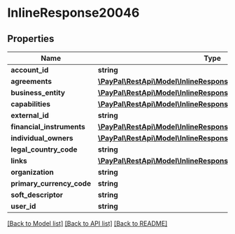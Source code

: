 # InlineResponse20046

## Properties
Name | Type | Description | Notes
------------ | ------------- | ------------- | -------------
**account_id** | **string** |  | [optional] 
**agreements** | [**\PayPal\RestApi\Model\InlineResponse20046Agreements[]**](InlineResponse20046Agreements.md) |  | [optional] 
**business_entity** | [**\PayPal\RestApi\Model\InlineResponse20046BusinessEntity**](InlineResponse20046BusinessEntity.md) |  | [optional] 
**capabilities** | [**\PayPal\RestApi\Model\InlineResponse20046Capabilities[]**](InlineResponse20046Capabilities.md) |  | [optional] 
**external_id** | **string** |  | [optional] 
**financial_instruments** | [**\PayPal\RestApi\Model\InlineResponse20046FinancialInstruments**](InlineResponse20046FinancialInstruments.md) |  | [optional] 
**individual_owners** | [**\PayPal\RestApi\Model\InlineResponse20046IndividualOwners[]**](InlineResponse20046IndividualOwners.md) |  | [optional] 
**legal_country_code** | **string** |  | [optional] 
**links** | [**\PayPal\RestApi\Model\InlineResponse20046Links[]**](InlineResponse20046Links.md) |  | [optional] 
**organization** | **string** |  | [optional] 
**primary_currency_code** | **string** |  | [optional] 
**soft_descriptor** | **string** |  | [optional] 
**user_id** | **string** |  | [optional] 

[[Back to Model list]](../README.md#documentation-for-models) [[Back to API list]](../README.md#documentation-for-api-endpoints) [[Back to README]](../README.md)


